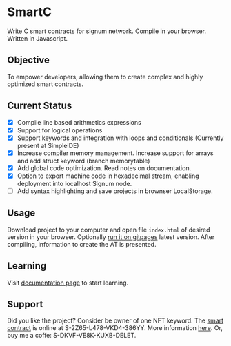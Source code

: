 # SmartC
Write C smart contracts for signum network. Compile in your browser. Written in Javascript.

## Objective
To empower developers, allowing them to create complex and highly optimized smart contracts.

## Current Status
- [x] Compile line based arithmetics expressions 
- [x] Support for logical operations
- [X] Support keywords and integration with loops and conditionals (Currently present at SimpleIDE)
- [X] Increase compiler memory management. Increase support for arrays and add struct keyword (branch memorytable)
- [X] Add global code optimization. Read notes on documentation.
- [X] Option to export machine code in hexadecimal stream, enabling deployment into localhost Signum node.
- [ ] Add syntax highlighting and save projects in brownser LocalStorage.

## Usage
Download project to your computer and open file `index.html` of desired version in your browser. Optionally [run it on gitpages](https://deleterium.github.io/SmartC/v0.1/index.html) latest version. After compiling, information to create the AT is presented.

## Learning
Visit [documentation page](./docs/) to start learning.

## Support
Did you like the project? Consider be owner of one NFT keyword. The [smart contract](https://deleterium.github.io/SmartC/NFT/) is online at S-2Z65-L478-VKD4-386YY. More information [here](https://deleterium.info/NFT/). Or, buy me a coffe: S-DKVF-VE8K-KUXB-DELET.

